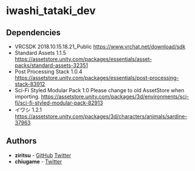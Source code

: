 # iwashi_tataki_dev

## Dependencies

* VRCSDK 2018.10.15.18.21_Public
https://www.vrchat.net/download/sdk
* Standard Assets 1.1.5
https://assetstore.unity.com/packages/essentials/asset-packs/standard-assets-32351
* Post Processing Stack 1.0.4
https://assetstore.unity.com/packages/essentials/post-processing-stack-83912
* Sci-Fi Styled Modular Pack 1.0
Please change to old AssetStore when importing.
https://assetstore.unity.com/packages/3d/environments/sci-fi/sci-fi-styled-modular-pack-82913
* イワシ 1.2.1
https://assetstore.unity.com/packages/3d/characters/animals/sardine-37963


## Authors

* **ziritsu** - [GitHub](https://github.com/ziritsu) [Twitter](https://twitter.com/zi_zi_neet)
* **chiugame** - [Twitter](https://twitter.com/ChiuGameProject)
